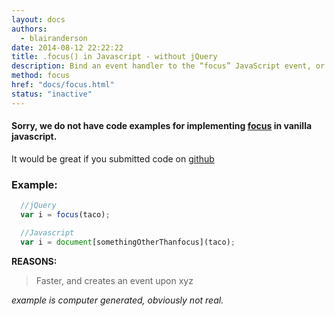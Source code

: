 ```yaml
---
layout: docs
authors:
  - blairanderson
date: 2014-08-12 22:22:22
title: .focus() in Javascript - without jQuery
description: Bind an event handler to the “focus” JavaScript event, or trigger that event on an element.
method: focus
href: "docs/focus.html"
status: "inactive"
---
```


#### Sorry, we do not have code examples for implementing [focus](http://api.jquery.com/focus/) in vanilla javascript.

It would be great if you submitted code on [github](https://github.com/blairanderson/without-jquery/blob/master/docs/focus.md)

### Example:

```javascript
  //jQuery
  var i = focus(taco);

  //Javascript
  var i = document[somethingOtherThanfocus](taco);

```

**REASONS:**
> Faster, and creates an event upon xyz

*example is computer generated, obviously not real.*
